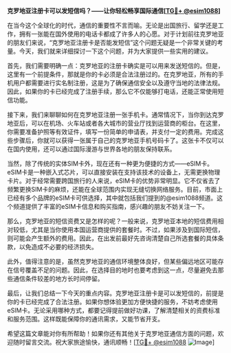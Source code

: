 **克罗地亚注册卡可以发短信吗？——让你轻松畅享国际通信[[TG💪+ @esim1088](https://t.me/s/esim1088)]**

在当今这个全球化的时代，通信的重要性不言而喻。无论是出国旅行、留学还是工作，拥有一张能在国外使用的电话卡都成了许多人的心愿。对于计划前往克罗地亚的朋友们来说，“克罗地亚注册卡是否能发短信”这个问题无疑是一个非常关键的考量。今天，我们就来详细探讨一下这个问题，并为大家提供一些实用的建议。

首先，我们需要明确一点：克罗地亚的注册卡确实是可以用来发送短信的。但是，这里有一个前提条件，那就是你的卡必须是合法注册过的。在克罗地亚，所有的手机用户都需要进行实名制注册，这是为了确保通信安全以及遵守当地的法律法规。因此，如果你的卡已经完成了注册手续，那么它不仅能够打电话，还能正常使用短信功能。

接下来，我们来聊聊如何在克罗地亚注册一张手机卡。通常情况下，当你到达克罗地亚后，可以在机场、火车站或者各大城市的营业厅找到运营商的柜台。在这里，你需要准备护照等有效证件，填写一份简单的申请表，并支付一定的费用。完成这些步骤后，你就可以获得一张属于自己的克罗地亚手机号码卡了。这张卡不仅可以在国内使用，还可以通过国际漫游与世界各地的朋友保持联系。

当然，除了传统的实体SIM卡外，现在还有一种更为便捷的方式——eSIM卡。eSIM卡是一种嵌入式芯片，可以直接安装在支持该技术的设备上，无需更换物理卡片。对于经常需要跨国旅行的人来说，eSIM卡的优势非常明显。它不仅省去了频繁更换SIM卡的麻烦，还能在全球范围内实现无缝切换网络服务。目前，市面上已经有多个品牌的eSIM卡可供选择，其中就包括我们提到的@esim1088频道。这个频道提供了丰富的eSIM卡信息和购买指南，感兴趣的朋友不妨关注一下。

那么，克罗地亚的短信资费又是怎样的呢？一般来说，克罗地亚本地的短信费用相对较低，尤其是当你使用本国运营商提供的套餐时。不过，如果涉及到国际短信，则可能会产生额外的费用。因此，在出发前最好先咨询清楚自己所选套餐的具体条款，以免造成不必要的经济损失。

此外，值得注意的是，虽然克罗地亚的通信环境整体良好，但某些偏远地区可能存在信号覆盖不足的问题。因此，在选择目的地时也要考虑到这一点，尽量避免去那些通信条件较差的地方长时间停留。

最后，让我们总结一下今天的重点内容。克罗地亚注册卡是可以发短信的，前提是你的卡已经完成了合法注册。如果你想体验更加方便快捷的服务，不妨考虑使用eSIM卡。无论采用哪种方式，都要记得提前做好功课，了解清楚相关的资费标准和服务范围。这样既能保障你的通讯需求，又能节省开支。

希望这篇文章能对你有所帮助！如果你还有其他关于克罗地亚通信方面的问题，欢迎随时留言交流。祝大家旅途愉快，通讯顺畅！[[TG💪+ @esim1088](https://t.me/s/esim1088) ![Image](https://i.postimg.cc/4NQfJmqS/Snipaste-2025-05-13-00-14-12.png)]